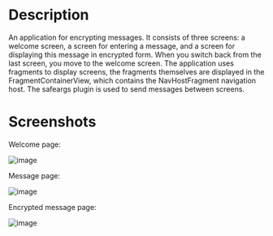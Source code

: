 # Description
An application for encrypting messages. It consists of three screens: a welcome screen, a screen for entering a message, and a screen for displaying this message in encrypted form. When you switch back from the last screen, you move to the welcome screen. The application uses fragments to display screens, the fragments themselves are displayed in the FragmentContainerView, which contains the NavHostFragment navigation host. The safeargs plugin is used to send messages between screens.

# Screenshots
Welcome page:

![image](https://github.com/user-attachments/assets/cd14b972-2c2f-4659-b94b-aba7c002dffa)

Message page:

![image](https://github.com/user-attachments/assets/c3080588-5bce-4548-974a-178e32a119cf)

Encrypted message page:

![image](https://github.com/user-attachments/assets/9bae390c-344a-4975-a50c-ac05cd3db1ff)
